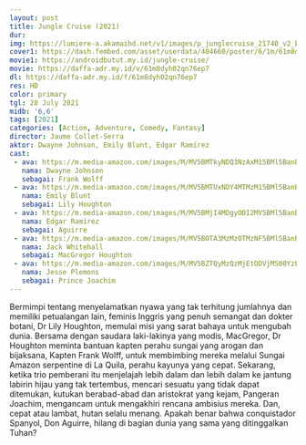 ```yaml
---
layout: post
title: Jungle Cruise (2021)
dur: 
img: https://lumiere-a.akamaihd.net/v1/images/p_junglecruise_21740_v2_bb7f0ae4.jpeg
cover1: https://dash.fembed.com/asset/userdata/404660/poster/6/1m/61m8dyh02qn76ep7.png?v=1654487336
movie1: https://androidbutut.my.id/jungle-cruise/
movie: https://daffa-adr.my.id/v/61m8dyh02qn76ep7
dl: https://daffa-adr.my.id/f/61m8dyh02qn76ep7
res: HD
color: primary
tgl: 28 July 2021
midb: '6,6'
tags: [2021]
categories: [Action, Adventure, Comedy, Fantasy]
director: Jaume Collet-Serra
aktor: Dwayne Johnson, Emily Blunt, Edgar Ramírez
cast:
 - ava: https://m.media-amazon.com/images/M/MV5BMTkyNDQ3NzAxM15BMl5BanBnXkFtZTgwODIwMTQ0NTE@._V1_QL75_UX140_CR0,12,140,140_.jpg
   nama: Dwayne Johnson
   sebagai: Frank Wolff
 - ava: https://m.media-amazon.com/images/M/MV5BMTUxNDY4MTMzM15BMl5BanBnXkFtZTcwMjg5NzM2Ng@@._V1_QL75_UX140_CR0,20,140,140_.jpg
   nama: Emily Blunt
   sebagai: Lily Houghton
 - ava: https://m.media-amazon.com/images/M/MV5BMjI4MDgyODI2MV5BMl5BanBnXkFtZTgwMDA1NjUzNjM@._V1_QL75_UX140_CR0,13,140,140_.jpg
   nama: Edgar Ramírez
   sebagai: Aguirre
 - ava: https://m.media-amazon.com/images/M/MV5BOTA3MzMzOTMzNF5BMl5BanBnXkFtZTgwMDExMjIwODE@._V1_QL75_UX140_CR0,10,140,140_.jpg
   nama: Jack Whitehall
   sebagai: MacGregor Houghton
 - ava: https://m.media-amazon.com/images/M/MV5BZTQyMzQzMjEtODVjMS00YzEzLWJjNzItY2I0MWM1YjY3MjZkXkEyXkFqcGdeQXVyMTMxNjMxMjE5._V1_QL75_UX140_CR0,0,140,140_.jpg
   nama: Jesse Plemons
   sebagai: Prince Joachim
---
```


Bermimpi tentang menyelamatkan nyawa yang tak terhitung jumlahnya dan memiliki petualangan lain, feminis Inggris yang penuh semangat dan dokter botani, Dr Lily Houghton, memulai misi yang sarat bahaya untuk mengubah dunia. Bersama dengan saudara laki-lakinya yang modis, MacGregor, Dr Houghton meminta bantuan kapten perahu sungai yang arogan dan bijaksana, Kapten Frank Wolff, untuk membimbing mereka melalui Sungai Amazon serpentine di La Quila, perahu kayunya yang cepat. Sekarang, ketika trio pemberani itu menjelajah lebih dalam dan lebih dalam ke jantung labirin hijau yang tak tertembus, mencari sesuatu yang tidak dapat ditemukan, kutukan berabad-abad dan aristokrat yang kejam, Pangeran Joachim, mengancam untuk mengakhiri rencana ambisius mereka. Dan, cepat atau lambat, hutan selalu menang. Apakah benar bahwa conquistador Spanyol, Don Aguirre, hilang di bagian dunia yang sama yang ditinggalkan Tuhan?
